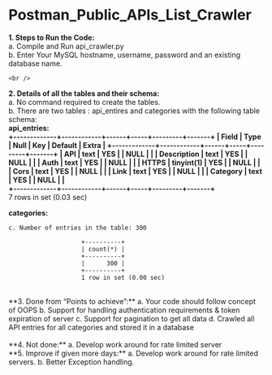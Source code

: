 # Postman_Public_APIs_List_Crawler




**1. Steps to Run the Code:**<br /> 
    a. Compile and Run api_crawler.py<br /> 
    b. Enter Your MySQL hostname, username, password and an existing database name.<br /> 
    
    
    <br /> 

 **2. Details of all the tables and their schema:**<br /> 
    a. No command required to create the tables. <br /> 
    b. There are two tables : api_entires and categories with the following table schema:<br /> 
                        **api_entries:**<br /> 
                **+-------------+------------+------+-----+---------+-------+
                | Field             | Type         | Null | Key | Default | Extra |
                +-------------+------------+------+-----+---------+-------+
                | API               | text         | YES  |     | NULL    |       |
                | Description       | text         | YES  |     | NULL    |       |
                | Auth              | text         | YES  |     | NULL    |       |
                | HTTPS             | tinyint(1)   | YES  |     | NULL    |       |
                | Cors              | text         | YES  |     | NULL    |       |
                | Link              | text         | YES  |     | NULL    |       |
                | Category          | text         | YES  |     | NULL    |       |<br /> 
                +-------------+------------+------+-----+---------+-------+**<br /> 
7 rows in set (0.03 sec)<br /> 

**categories:**<br /> 

    c. Number of entries in the table: 300

                        +----------+
                        | count(*) |
                        +----------+
                        |      300 |
                        +----------+
                        1 row in set (0.00 sec)
<br /> 
  **3. Done from “Points to achieve”:**
      a. Your code should follow concept of OOPS
      b. Support for handling authentication requirements & token expiration of server
      c. Support for pagination to get all data
      d. Crawled all API entries for all categories and stored it in a database
<br /> <br /> 
  **4. Not done:**
      a. Develop work around for rate limited server	
<br /> 
  **5. Improve if given more days:**
      a. Develop work around for rate limited servers.
      b. Better Exception handling.
